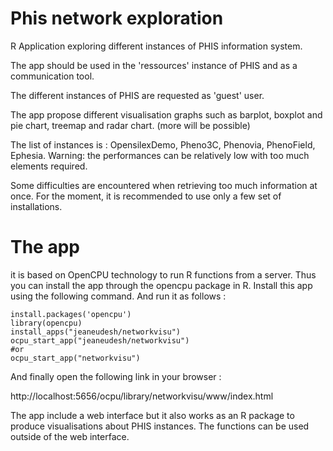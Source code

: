 # Phis network exploration

R Application exploring different instances of PHIS information system.

The app should be used in the 'ressources' instance of PHIS and as a communication tool. 

The different instances of PHIS are requested as 'guest' user.

The app propose different visualisation graphs such as barplot, boxplot and pie chart, treemap and radar chart. (more will be possible)

The list of instances is : OpensilexDemo, Pheno3C, Phenovia, PhenoField, Ephesia.
Warning: the performances can be relatively low with too much elements required.

Some difficulties are encountered when retrieving too much information at once. For the moment, it is recommended to use only a few set of installations.
 
 
# The app
it is based on OpenCPU technology to run R functions from a server. Thus you can install the app through the opencpu package in R.
Install this app using the following command. And run it as follows :
```
install.packages('opencpu')
library(opencpu)
install_apps("jeaneudesh/networkvisu")
ocpu_start_app("jeaneudesh/networkvisu")
#or
ocpu_start_app("networkvisu")
```
And finally open the following link in your browser :

http://localhost:5656/ocpu/library/networkvisu/www/index.html

The app include a web interface but it also works as an R package to produce visualisations about PHIS instances. The functions can be used outside of the web interface. 
